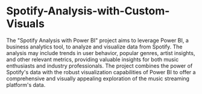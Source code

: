 # Spotify-Analysis-with-Custom-Visuals
 The "Spotify Analysis with Power BI" project aims to leverage Power BI, a business analytics tool, to analyze and visualize data from Spotify. The analysis may include trends in user behavior, popular genres, artist insights, and other relevant metrics, providing valuable insights for both music enthusiasts and industry professionals. The project combines the power of Spotify's data with the robust visualization capabilities of Power BI to offer a comprehensive and visually appealing exploration of the music streaming platform's data.
